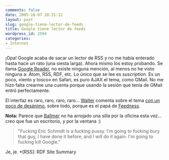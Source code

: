 ```yaml
---
comments: false
date: 2005-10-07 20:31:12
layout: post
slug: google-tiene-lector-de-feeds
title: Google tiene lector de feeds
wordpress_id: 2594
categories:
- Internet
---
```


¡Opa! Google acaba de sacar un lector de RSS y no me había enterado hasta hace un rato (una siesta larga). Ahora mismo los estoy probando. Se llama [Google Reader](http://www.google.com/reader/), no existe ninguna mención, al menos no he visto ninguna a: Atom, RSS, RDF, etc. Lo único que se lee es _suscription_. Es un poco, «lento y tosco» en Safari, es puro AJAX el tema, como GMail. No me hizo falta crearme una cuenta porque usando la sesión que tenía de GMail entró perfectamente.





El interfaz es raro, raro, raro, raro… [Walter](http://www.htmllife.com) comenta sobre el tema [con un poco de desánimo](http://www.doscero.com/google-ya-tiene-lector-de-feeds), sobre todo, porque es el papá de [Feedness](http://www.feedness.com).





**Nota:** Parece que [Ballmer](http://en.wikipedia.org/wiki/Steven_Ballmer) no ha arrojado una silla por la oficina esta vez... creo que fue un escritorio, y por la ventana :)





> "Fucking Eric Schmidt is a fucking pussy. I'm going to fucking bury that guy, I have done it before, and I will do it again. I'm going to fucking kill Google."





Je, je.
  *[RSS]: RDF Site Summary

